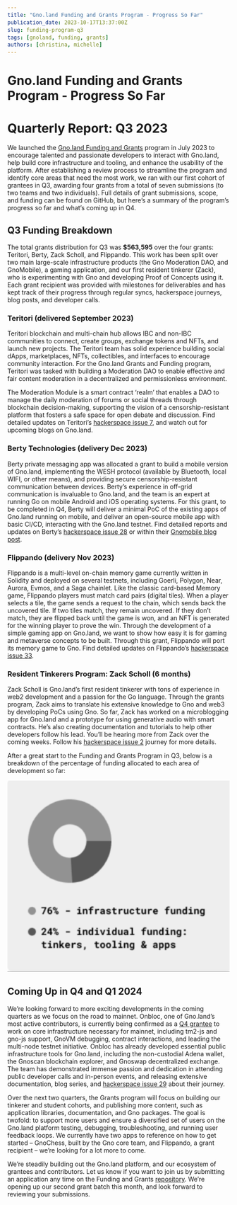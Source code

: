 ```yaml
---
title: "Gno.land Funding and Grants Program - Progress So Far"
publication_date: 2023-10-17T13:37:00Z
slug: funding-program-q3
tags: [gnoland, funding, grants]
authors: [christina, michelle]
---
```


# Gno.land Funding and Grants Program - Progress So Far

# Quarterly Report: Q3 2023

We launched the [Gno.land Funding and Grants](https://github.com/gnolang/ecosystem-fund-grants) program in July 2023 to encourage talented and passionate developers to interact with Gno.land, help build core infrastructure and tooling, and enhance the usability of the platform. After establishing a review process to streamline the program and identify core areas that need the most work, we ran with our first cohort of grantees in Q3, awarding four grants from a total of seven submissions (to two teams and two individuals). Full details of grant submissions, scope, and funding can be found on GitHub, but here’s a summary of the program’s progress so far and what’s coming up in Q4.

## Q3 Funding Breakdown

The total grants distribution for Q3 was **$563,595** over the four grants: Teritori, Berty, Zack Scholl, and Flippando. This work has been split over two main large-scale infrastructure products (the Gno Moderation DAO, and GnoMobile), a gaming application, and our first resident tinkerer (Zack), who is experimenting with Gno and developing Proof of Concepts using it. Each grant recipient was provided with milestones for deliverables and has kept track of their progress through regular syncs, hackerspace journeys, blog posts, and developer calls. 

### Teritori (delivered September 2023)

Teritori blockchain and multi-chain hub allows IBC and non-IBC communities to connect, create groups, exchange tokens and NFTs, and launch new projects. The Teritori team has solid experience building social dApps, marketplaces, NFTs, collectibles, and interfaces to encourage community interaction. For the Gno.land Grants and Funding program, Teritori was tasked with building a Moderation DAO to enable effective and fair content moderation in a decentralized and permissionless environment. 

The Moderation Module is a smart contract ‘realm’ that enables a DAO to manage the daily moderation of forums or social threads through blockchain decision-making, supporting the vision of a censorship-resistant platform that fosters a safe space for open debate and discussion. Find detailed updates on Teritori’s [hackerspace issue 7](https://github.com/gnolang/hackerspace/issues/7), and watch out for upcoming blogs on Gno.land.

### Berty Technologies (delivery Dec 2023)

Berty private messaging app was allocated a grant to build a mobile version of Gno.land, implementing the WESH protocol (available by Bluetooth, local WIFI, or other means), and providing secure censorship-resistant communication between devices. Berty’s experience in off-grid communication is invaluable to Gno.land, and the team is an expert at running Go on mobile Android and iOS operating systems. For this grant, to be completed in Q4, Berty will deliver a minimal PoC of the existing apps of Gno.land running on mobile, and deliver an open-source mobile app with basic CI/CD, interacting with the Gno.land testnet. Find detailed reports and updates on Berty’s [hackerspace issue 28](https://github.com/gnolang/hackerspace/issues/28) or within their [Gnomobile blog post](https://test3.gno.land/r/gnoland/blog:p/gnomobile).

### Flippando (delivery Nov 2023)

Flippando is a multi-level on-chain memory game currently written in Solidity and deployed on several testnets, including Goerli, Polygon, Near, Aurora, Evmos, and a Saga chainlet. Like the classic card-based Memory game, Flippando players must match card pairs (digital tiles). When a player selects a tile, the game sends a request to the chain, which sends back the uncovered tile. If two tiles match, they remain uncovered. If they don’t match, they are flipped back until the game is won, and an NFT is generated for the winning player to prove the win. Through the development of a simple gaming app on Gno.land, we want to show how easy it is for gaming and metaverse concepts to be built. Through this grant, Flippando will port its memory game to Gno. Find detailed updates on Flippando’s  [hackerspace issue 33](https://github.com/gnolang/hackerspace/issues/33).

### Resident Tinkerers Program: Zack Scholl (6 months)

Zack Scholl is Gno.land’s first resident tinkerer with tons of experience in web2 development and a passion for the Go language. Through the grants program, Zack aims to translate his extensive knowledge to Gno and web3 by developing PoCs using Gno. So far, Zack has worked on a microblogging app for Gno.land and a prototype for using generative audio with smart contracts. He’s also creating documentation and tutorials to help other developers follow his lead. You’ll be hearing more from Zack over the coming weeks. Follow his [hackerspace issue 2](https://github.com/gnolang/hackerspace/issues/2) journey for more details.

After a great start to the Funding and Grants Program in Q3, below is a breakdown of the percentage of funding allocated to each area of development so far:

![](src/funding.png)

##  Coming Up in Q4 and Q1 2024

We’re looking forward to more exciting developments in the coming quarters as we focus on the road to mainnet. Onbloc, one of Gno.land’s most active contributors, is currently being confirmed as a [Q4 grantee](https://github.com/gnolang/ecosystem-fund-grants/pull/4/files#diff-6dbd2e305897910e59072f9efa8c537d86f8aa281eb3742e0c150048a1df95eb) to work on core infrastructure necessary for mainnet, including tm2-js and gno-js support, GnoVM debugging, contract interactions, and leading the multi-node testnet initiative. Onbloc has already developed essential public infrastructure tools for Gno.land, including the non-custodial Adena wallet, the Gnoscan blockchain explorer, and Gnoswap decentralized exchange. The team has demonstrated immense passion and dedication in attending public developer calls and in-person events, and releasing extensive documentation, blog series, and [hackerspace issue 29](https://github.com/gnolang/hackerspace/issues/29) about their journey. 

Over the next two quarters, the Grants program will focus on building our tinkerer and student cohorts, and publishing more content, such as application libraries, documentation, and Gno packages. The goal is twofold: to support more users and ensure a diversified set of users on the Gno.land platform testing, debugging, troubleshooting, and running user feedback loops. We currently have two apps to reference on how to get started – GnoChess, built by the Gno core team, and Flippando, a grant recipient – we’re looking for a lot more to come. 

We’re steadily building out the Gno.land platform, and our ecosystem of grantees and contributors. Let us know if you want to join us by submitting an application any time on the Funding and Grants [repository](https://github.com/gnolang/ecosystem-fund-grants). We’re opening up our second grant batch this month, and look forward to reviewing your submissions. 
